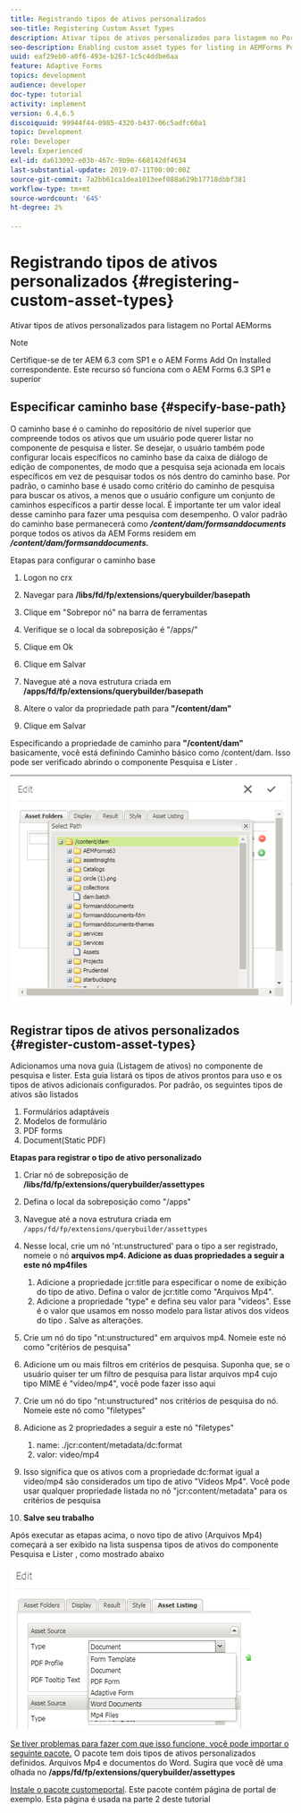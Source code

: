 ```yaml
---
title: Registrando tipos de ativos personalizados
seo-title: Registering Custom Asset Types
description: Ativar tipos de ativos personalizados para listagem no Portal AEMorms
seo-description: Enabling custom asset types for listing in AEMForms Portal
uuid: eaf29eb0-a0f6-493e-b267-1c5c4ddbe6aa
feature: Adaptive Forms
topics: development
audience: developer
doc-type: tutorial
activity: implement
version: 6.4,6.5
discoiquuid: 99944f44-0985-4320-b437-06c5adfc60a1
topic: Development
role: Developer
level: Experienced
exl-id: da613092-e03b-467c-9b9e-668142df4634
last-substantial-update: 2019-07-11T00:00:00Z
source-git-commit: 7a2bb61ca1dea1013eef088a629b17718dbbf381
workflow-type: tm+mt
source-wordcount: '645'
ht-degree: 2%

---
```


# Registrando tipos de ativos personalizados {#registering-custom-asset-types}

Ativar tipos de ativos personalizados para listagem no Portal AEMorms

>[!NOTE]
>
>Certifique-se de ter AEM 6.3 com SP1 e o AEM Forms Add On Installed correspondente. Este recurso só funciona com o AEM Forms 6.3 SP1 e superior

## Especificar caminho base {#specify-base-path}

O caminho base é o caminho do repositório de nível superior que compreende todos os ativos que um usuário pode querer listar no componente de pesquisa e lister. Se desejar, o usuário também pode configurar locais específicos no caminho base da caixa de diálogo de edição de componentes, de modo que a pesquisa seja acionada em locais específicos em vez de pesquisar todos os nós dentro do caminho base. Por padrão, o caminho base é usado como critério do caminho de pesquisa para buscar os ativos, a menos que o usuário configure um conjunto de caminhos específicos a partir desse local. É importante ter um valor ideal desse caminho para fazer uma pesquisa com desempenho. O valor padrão do caminho base permanecerá como **_/content/dam/formsanddocuments_** porque todos os ativos da AEM Forms residem em **_/content/dam/formsanddocuments._**

Etapas para configurar o caminho base

1. Logon no crx
1. Navegar para **/libs/fd/fp/extensions/querybuilder/basepath**

1. Clique em &quot;Sobrepor nó&quot; na barra de ferramentas
1. Verifique se o local da sobreposição é &quot;/apps/&quot;
1. Clique em Ok
1. Clique em Salvar
1. Navegue até a nova estrutura criada em **/apps/fd/fp/extensions/querybuilder/basepath**

1. Altere o valor da propriedade path para **&quot;/content/dam&quot;**
1. Clique em Salvar

Especificando a propriedade de caminho para **&quot;/content/dam&quot;** basicamente, você está definindo Caminho básico como /content/dam. Isso pode ser verificado abrindo o componente Pesquisa e Lister .

![basepath](assets/basepath.png)

## Registrar tipos de ativos personalizados {#register-custom-asset-types}

Adicionamos uma nova guia (Listagem de ativos) no componente de pesquisa e lister. Esta guia listará os tipos de ativos prontos para uso e os tipos de ativos adicionais configurados. Por padrão, os seguintes tipos de ativos são listados

1. Formulários adaptáveis
1. Modelos de formulário
1. PDF forms
1. Document(Static PDF)

**Etapas para registrar o tipo de ativo personalizado**

1. Criar nó de sobreposição de **/libs/fd/fp/extensions/querybuilder/assettypes**

1. Defina o local da sobreposição como &quot;/apps&quot;
1. Navegue até a nova estrutura criada em `/apps/fd/fp/extensions/querybuilder/assettypes`

1. Nesse local, crie um nó &#39;nt:unstructured&#39; para o tipo a ser registrado, nomeie o nó **arquivos mp4. Adicione as duas propriedades a seguir a este nó mp4files**

   1. Adicione a propriedade jcr:title para especificar o nome de exibição do tipo de ativo. Defina o valor de jcr:title como &quot;Arquivos Mp4&quot;.
   1. Adicione a propriedade &quot;type&quot; e defina seu valor para &quot;videos&quot;. Esse é o valor que usamos em nosso modelo para listar ativos dos vídeos do tipo . Salve as alterações.

1. Crie um nó do tipo &quot;nt:unstructured&quot; em arquivos mp4. Nomeie este nó como &quot;critérios de pesquisa&quot;
1. Adicione um ou mais filtros em critérios de pesquisa. Suponha que, se o usuário quiser ter um filtro de pesquisa para listar arquivos mp4 cujo tipo MIME é &quot;vídeo/mp4&quot;, você pode fazer isso aqui
1. Crie um nó do tipo &quot;nt:unstructured&quot; nos critérios de pesquisa do nó. Nomeie este nó como &quot;filetypes&quot;
1. Adicione as 2 propriedades a seguir a este nó &quot;filetypes&quot;

   1. name: ./jcr:content/metadata/dc:format
   1. valor: video/mp4

1. Isso significa que os ativos com a propriedade dc:format igual a video/mp4 são considerados um tipo de ativo &quot;Vídeos Mp4&quot;. Você pode usar qualquer propriedade listada no nó &quot;jcr:content/metadata&quot; para os critérios de pesquisa

1. **Salve seu trabalho**

Após executar as etapas acima, o novo tipo de ativo (Arquivos Mp4) começará a ser exibido na lista suspensa tipos de ativos do componente Pesquisa e Lister , como mostrado abaixo

![arquivos mp4](assets/mp4files.png)

[Se tiver problemas para fazer com que isso funcione, você pode importar o seguinte pacote.](assets/assettypeskt1.zip) O pacote tem dois tipos de ativos personalizados definidos. Arquivos Mp4 e documentos do Word. Sugira que você dê uma olhada no **/apps/fd/fp/extensions/querybuilder/assettypes**

[Instale o pacote customeportal](assets/customportalpage.zip). Este pacote contém página de portal de exemplo. Esta página é usada na parte 2 deste tutorial
